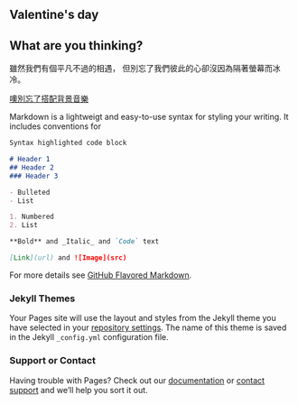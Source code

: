 ## Valentine's day



## What are you thinking?

雖然我們有個平凡不過的相遇，
但別忘了我們彼此的心卻沒因為隔著螢幕而冰冷。


[噢別忘了搭配背景音樂](https://cvws.icloud-content.com/B/ATySvUxgZMKpkriuXtvfyo3V0AzdAVxQYkJUI-gkupcI1TBWcI4au9wO/%28Sungha+Jung%29+Siesta+-+Sungha+Jung.mp3?o=Ap3WpUZgBJs-hQspfqVesnJaewnVJdr3cnJPasTME2u2&v=1&x=3&a=B9Ii69SenMC4KRr1xGvw-4ZKiMRTA4svSQEAAAN8L0k&e=1550081890&k=VMDZ8uiq3BRoGtDiCoSbOw&fl=&r=3ab5fe61-6fcc-497f-8fcf-b1e1c3f4ed5e-1&ckc=com.apple.clouddocs&ckz=com.apple.CloudDocs&p=21&s=88QXPczR-6ItMG45q-HodxN4va8&cd=i)


Markdown is a lightweigt and easy-to-use syntax for styling your writing. It includes conventions for

```markdown
Syntax highlighted code block

# Header 1
## Header 2
### Header 3

- Bulleted
- List

1. Numbered
2. List

**Bold** and _Italic_ and `Code` text

[Link](url) and ![Image](src)
```

For more details see [GitHub Flavored Markdown](https://guides.github.com/features/mastering-markdown/).

### Jekyll Themes

Your Pages site will use the layout and styles from the Jekyll theme you have selected in your [repository settings](https://github.com/Xanadu17/Vita/settings). The name of this theme is saved in the Jekyll `_config.yml` configuration file.

### Support or Contact

Having trouble with Pages? Check out our [documentation](https://help.github.com/categories/github-pages-basics/) or [contact support](https://github.com/contact) and we’ll help you sort it out.

